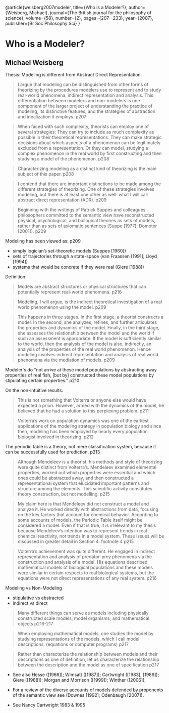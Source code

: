 @article{weisberg2007modeler,
  title={Who is a Modeler?},
  author={Weisberg, Michael},
  journal={The British journal for the philosophy of science},
  volume={58},
  number={2},
  pages={207--233},
  year={2007},
  publisher={Br Soc Philosophy Sci}
}

# Who is a Modeler?

## Michael Weisberg 

Thesis: Modeling is different from Abstract Direct Representation.

> I argue that modeling can be distinguished from other forms of theorizing by the procedures modelers use to represent and to study real-world phenomena: indirect representation and analysis. This differentiation between modelers and non-modelers is one component of the larger project of understanding the practice of modeling, its distinctive features, and the strategies of abstraction and idealization it employs. p207

> When faced with such complexity, theorists can employ one of several strategies: They can try to include as much complexity as possible in their theoretical representations. They can make strategic decisions about which aspects of a phenomenon can be legitimately excluded from a representation. Or they can model, studying a complex phenomenon in the real world by first constructing and then studying a model of the phenomenon.  p208

> Characterizing modeling as a distinct kind of theorizing is the main subject of this paper. p208

> I contend that there are important distinctions to be made among the different strategies of theorizing. One of these strategies involves modeling, but there is at least one other as well: what I will call abstract direct representation (ADR). p209

> Beginning with the writings of Patrick Suppes and colleagues, philosophers committed to the semantic view have reconstructed physical, psychological, and biological theories as sets of models, rather than as sets of axiomatic sentences (Suppe [1977]; Domotor [2001]). p209

Modeling has been viewed as: p209

  - simply logician’s set-theoretic models (Suppes [1960])
  - sets of trajectories through a state-space (van Fraassen [1991]; Lloyd [1994]) 
  - systems that would be concrete if they were real (Giere [1988])

Definition:

> Models are abstract structures or physical structures that can potentially represent real-world phenomena. p216

> Modeling, I will argue, is the indirect theoretical investigation of a real world phenomenon using the model. p209

> This happens in three stages. In the first stage, a theorist constructs a model. In the second, she analyzes, refines, and further articulates the properties and dynamics of the model. Finally, in the third stage, she assesses the relationship between the model and the world if such an assessment is appropriate. If the model is sufficiently similar to the world, then the analysis of the model is also, indirectly, an analysis of the properties of the real world phenomenon. Hence modeling involves indirect representation and analysis of real world phenomena via the mediation of models. p209

Modeler's do "not arrive at these model populations by abstracting away properties of real fish, [but by] constructed these model populations by stipulating certain properties." p210

On the non-intuitive results:

> This is not something that Volterra or anyone else would have expected a priori. However, armed with the dynamics of the model, he believed that he had a solution to this perplexing problem. p211

> Volterra’s work on population dynamics was one of the earliest applications of the modeling strategy in population biology and since then, modeling has been employed by nearly every population biologist involved in theorizing. p212

The periodic table is a theory, not mere classification system, because it can be successfully used for prediction. p213

> Although Mendeleev is a theorist, his methods and style of theorizing were quite distinct from Volterra’s. Mendeleev examined elemental properties, worked out which properties were essential and which ones could be abstracted away, and then constructed a representational system that elucidated important patterns and structure among the elements. This scientific activity constitutes theory construction, but not modelling. p215

> My claim here is that Mendeleev did not construct a model and analyze it. He worked directly with abstractions from data, focusing on the key factors that account for chemical behavior. According to some accounts of models, the Periodic Table itself might be considered a model. Even if that is true, it is irrelevant to my thesis because Mendeleev’s intention was to represent trends in real chemical reactivity, not trends in a model system. These issues will be discussed in greater detail in Section 4. footnote 4 p215

> Volterra’s achievement was quite different. He engaged in indirect representation and analysis of predator-prey phenomena via the construction and analysis of a model. His equations described mathematical models of biological populations and these models were similar in certain respects to real biological systems, but the equations were not direct representations of any real system.  p216

Modeling vs Non-Modeling

  - stipulative vs abstracted
  - indirect vs direct

> Many different things can serve as models including physically constructed scale models, model organisms, and mathematical objects p216-217

> When employing mathematical models, one studies the model by studying representations of the models, which I call model descriptions. (equations or computer programs) p217

> Rather than characterize the relationship between models and their descriptions as one of definition, let us characterize the relationship between the description and the model as one of specification p217


- See also Hesse ([1966]); Wimsatt ([1987]); Cartwright ([1983], [1989]); Giere ([1988]); Morgan and Morrison ([1999]); Winther ([2006]),

- For a review of the diverse accounts of models defended by proponents of the semantic view see (Downes [1992]; Odenbaugh [2007]).

- See Nancy Cartwright 1983 & 1995
